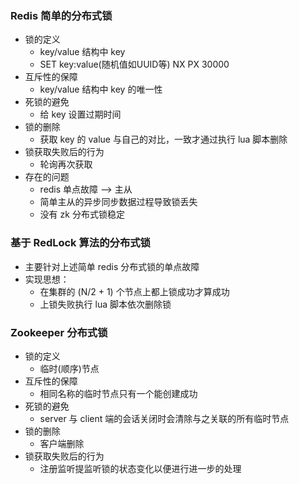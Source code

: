 ### Redis 简单的分布式锁

- 锁的定义
  - key/value 结构中 key
  - SET key:value(随机值如UUID等) NX PX 30000
- 互斥性的保障
  - key/value 结构中 key 的唯一性
- 死锁的避免
  - 给 key 设置过期时间
- 锁的删除
  - 获取 key 的 value 与自己的对比，一致才通过执行 lua 脚本删除
- 锁获取失败后的行为
  - 轮询再次获取
- 存在的问题
  - redis 单点故障  --> 主从
  - 简单主从的异步同步数据过程导致锁丢失
  - 没有 zk 分布式锁稳定



### 基于 RedLock 算法的分布式锁

- 主要针对上述简单 redis 分布式锁的单点故障
- 实现思想：
  - 在集群的 (N/2 + 1) 个节点上都上锁成功才算成功
  - 上锁失败执行 lua 脚本依次删除锁



### Zookeeper 分布式锁

- 锁的定义
  - 临时(顺序)节点
- 互斥性的保障
  - 相同名称的临时节点只有一个能创建成功
- 死锁的避免
  - server 与 client 端的会话关闭时会清除与之关联的所有临时节点
- 锁的删除
  - 客户端删除
- 锁获取失败后的行为
  - 注册监听提监听锁的状态变化以便进行进一步的处理

